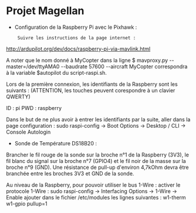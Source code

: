 # Projet Magellan


 - Configuration de la Raspberry Pi avec le Pixhawk :

        Suivre les instructions de la page internet :
http://ardupilot.org/dev/docs/raspberry-pi-via-mavlink.html

A noter que le nom donné à MyCopter dans la ligne
$ mavproxy.py --master=/dev/ttyAMA0 --baudrate 57600 --aircraft MyCopter
correspondra à la variable $autopilot du script-raspi.sh.

Lors de la première connexion, les identifiants de la Raspberry sont les suivants :
(ATTENTION, les touches peuvent corespondre à un clavier QWERTY)

ID : pi
PWD : raspberry

Dans le but de ne plus avoir à entrer les identifiants par la suite, aller dans la page configuration :
sudo raspi-config -> Boot Options -> Desktop / CLI -> Console Autologin

 - Sonde de Température DS18B20 :

Brancher le fil rouge de la sonde sur la broche n°1 de la Raspberry (3V3),
le fil blanc du signal sur la broche n°7 (GPIO4) et le fil noir de la masse
sur la broche n°9 (GND).
Une résistance de pull-up d'environ 4,7kOhm devra être branchée entre
les broches 3V3 et GND de la sonde.

Au niveau de la Raspberry, pour pouvoir utiliser le bus 1-Wire :
 activer le protocole 1-Wire : sudo raspi-config -> Interfacing Options -> 1-Wire -> Enable
 ajouter dans le fichier /etc/modules les lignes suivantes :
w1-therm
w1-gpio pullup=1
